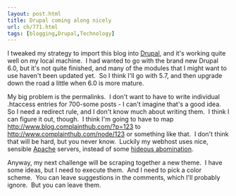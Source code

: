 ```yaml
---
layout: post.html
title: Drupal coming along nicely
url: ch/771.html
tags: [blogging,Drupal,Technology]
---
```

I tweaked my strategy to import this blog into [Drupal](http:/www.drupal.org), and it's working quite well on my local machine.  I had wanted to go with the brand new Drupal 6.0, but it's not quite finished, and many of the modules that I might want to use haven't been updated yet.  So I think I'll go with 5.7, and then upgrade down the road a little when 6.0 is more mature.

My big problem is the permalinks.  I don't want to have to write individual .htaccess entries for 700-some posts - I can't imagine that's a good idea.  So I need a redirect rule, and I don't know much about writing them.  I think I can figure it out, though.  I think I'm going to have to map http://www.blog.complainthub.com/?p=123 to http://www.complainthub.com/node/123 or something like that.  I don't think that will be hard, but you never know.  Luckily my webhost uses nice, sensible [Apache](http://www.apache.org) servers, instead of some [hideous abomination](http://en.wikipedia.org/wiki/Internet_Information_Services).

Anyway, my next challenge will be scraping together a new theme.  I have some ideas, but I need to execute them.  And I need to pick a color scheme.  You can leave suggestions in the comments, which I'll probably ignore.  But you can leave them.
